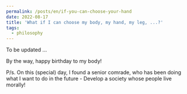 ```yaml
---
permalink: /posts/en/if-you-can-choose-your-hand
date: 2022-08-17
title: 'What if I can choose my body, my hand, my leg, ...?'
tags:
  - philosophy
---
```


To be updated ...

By the way, happy birthday to my body!

P/s. On this (special) day, I found a senior comrade, who has been doing what I want to do in the future - Develop a society whose people live morally!